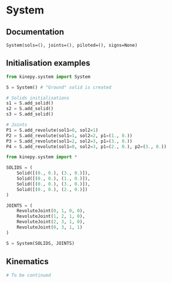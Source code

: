 # System

## Documentation
`System(sols=(), joints=(), piloted=(), signs=None)`


## Initialisation examples

```python
from kinepy.system import System

S = System() # "Ground" solid is created

# Solids initialisations
s1 = S.add_solid()
s2 = S.add_solid()
s3 = S.add_solid()

# Joints
P1 = S.add_revolute(sol1=0, sol2=1)
P2 = S.add_revolute(sol1=1, sol2=2, p1=(1., 0.))
P3 = S.add_revolute(sol1=2, sol2=3, p1=(3., 0.))
P4 = S.add_revolute(sol1=0, sol2=3, p1=(2., 0.), p2=(3., 0.))
```

```python
from kinepy.system import *

SOLIDS = (
    Solid([(0., 0.), (3., 0.)]),
    Solid([(0., 0.), (1., 0.)]),
    Solid([(0., 0.), (3., 0.)]),
    Solid([(0., 0.), (2., 0.)])
)

JOINTS = (
    RevoluteJoint(0, 1, 0, 0),
    RevoluteJoint(1, 2, 1, 0),
    RevoluteJoint(2, 3, 1, 0),
    RevoluteJoint(0, 3, 1, 1)
)

S = System(SOLIDS, JOINTS)
```

## Kinematics

```python
# To be continued
```
